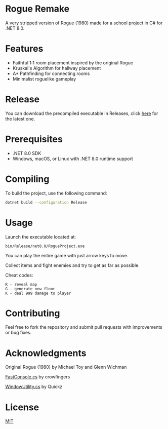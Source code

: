 # Rogue Remake
A very stripped version of Rogue (1980) made for a school project in C# for .NET 8.0.

# Features
- Faithful 1:1 room placement inspired by the original Rogue
- Kruskal's Algorithm for hallway placement
- A* Pathfinding for connecting rooms
- Minimalist roguelike gameplay

# Release
You can download the precompiled executable in Releases, click [here](https://github.com/qer24/rogue-simple-remake/releases/latest) for the latest one. 

# Prerequisites

- .NET 8.0 SDK
- Windows, macOS, or Linux with .NET 8.0 runtime support

# Compiling
To build the project, use the following command:
```bash
dotnet build --configuration Release
```

# Usage
Launch the executable located at:
```
bin/Release/net8.0/RogueProject.exe
```

You can play the entire game with just arrow keys to move. 

Collect items and fight enemies and try to get as far as possible.

Cheat codes:
```
R - reveal map
G - generate new floor
K - deal 999 damage to player
```

# Contributing
Feel free to fork the repository and submit pull requests with improvements or bug fixes.

# Acknowledgments
Original Rogue (1980) by Michael Toy and Glenn Wichman

[FastConsole.cs](https://github.com/crowfingers/FastConsole/blob/master/FastConsole.cs) by crowfingers

[WindowUtility.cs](https://stackoverflow.com/a/67010648) by Quickz

# License 
[MIT](LICENSE)
